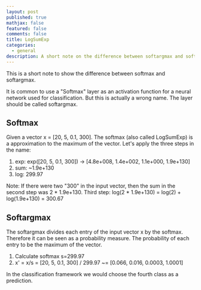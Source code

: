 ```yaml
---
layout: post
published: true
mathjax: false
featured: false
comments: false
title: LogSumExp
categories:
  - general
description: A short note on the difference between softargmax and softmax
---
```

This is a short note to show the difference between softmax and softargmax.

It is common to use a "Softmax" layer as an activation function for a neural network used for classification. But this is actually a wrong name. The layer should be called softargmax.

## Softmax

Given a vector x = [20, 5, 0.1, 300]. The softmax (also called LogSumExp) is a approximation to the maximum of the vector. Let's apply the three steps in the name:

1. exp: exp([20, 5, 0.1, 300]) -> [4.8e+008, 1.4e+002, 1.1e+000, 1.9e+130]
2. sum: ~1.9e+130
3. log: 299.97

Note: If there were two "300" in the input vector, then the sum in the second step was 2 * 1.9e+130. Third step: log(2 * 1.9e+130) = log(2) + log(1.9e+130) = 300.67

## Softargmax

The softargmax divides each entry of the input vector x by the softmax. Therefore it can be seen as a probability measure. The probability of each entry to be the maximum of the vector.

1. Calculate softmax s=299.97
2. x' = x/s = [20, 5, 0.1, 300] / 299.97 ~= [0.066, 0.016, 0.0003, 1.0001]

In the classification framework we would choose the fourth class as a prediction.
